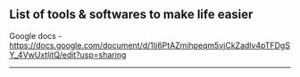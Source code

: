 ## List of tools & softwares to make life easier

Google docs - https://docs.google.com/document/d/1Ij6PtAZmihpeqm5vjCkZadlv4pTFDgSY_4VwUxtljtQ/edit?usp=sharing


---
